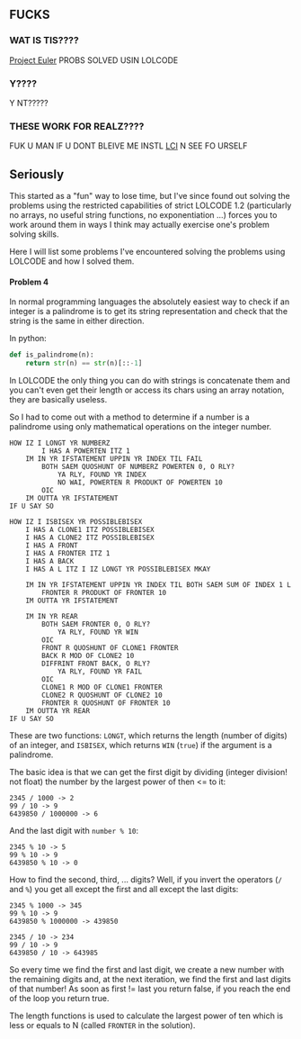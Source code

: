 ## FUCKS

### WAT IS TIS????
[Project Euler](https://projecteuler.net) PROBS SOLVED USIN LOLCODE

### Y????
Y NT?????

### THESE WORK FOR REALZ????
FUK U MAN IF U DONT BLEIVE ME INSTL [LCI](https://github.com/justinmeza/lci) N
SEE FO URSELF

## Seriously
This started as a "fun" way to lose time, but I've since found out
solving the problems using the restricted capabilities of strict LOLCODE 1.2
(particularly no arrays, no useful string functions, no exponentiation ...)
forces you to work around them in ways I think may actually exercise
one's problem solving skills.

Here I will list some problems I've encountered solving the problems using
LOLCODE and how I solved them.

#### Problem 4
In normal programming languages the absolutely easiest way to check if an
integer is a palindrome is to get its string representation and check that the
string is the same in either direction.

In python:

```python
def is_palindrome(n):
    return str(n) == str(n)[::-1]
```

In LOLCODE the only thing you can do with strings is concatenate them and you
can't even get their length or access its chars using an array notation,
they are basically useless.

So I had to come out with a method to determine if a number is a palindrome
using only mathematical operations on the integer number.

```lolcode
HOW IZ I LONGT YR NUMBERZ
        I HAS A POWERTEN ITZ 1
    IM IN YR IFSTATEMENT UPPIN YR INDEX TIL FAIL
        BOTH SAEM QUOSHUNT OF NUMBERZ POWERTEN 0, O RLY?
            YA RLY, FOUND YR INDEX
            NO WAI, POWERTEN R PRODUKT OF POWERTEN 10
        OIC
    IM OUTTA YR IFSTATEMENT
IF U SAY SO

HOW IZ I ISBISEX YR POSSIBLEBISEX
    I HAS A CLONE1 ITZ POSSIBLEBISEX
    I HAS A CLONE2 ITZ POSSIBLEBISEX
    I HAS A FRONT
    I HAS A FRONTER ITZ 1
    I HAS A BACK
    I HAS A L ITZ I IZ LONGT YR POSSIBLEBISEX MKAY

    IM IN YR IFSTATEMENT UPPIN YR INDEX TIL BOTH SAEM SUM OF INDEX 1 L
        FRONTER R PRODUKT OF FRONTER 10
    IM OUTTA YR IFSTATEMENT

    IM IN YR REAR
        BOTH SAEM FRONTER 0, O RLY?
            YA RLY, FOUND YR WIN
        OIC
        FRONT R QUOSHUNT OF CLONE1 FRONTER
        BACK R MOD OF CLONE2 10
        DIFFRINT FRONT BACK, O RLY?
            YA RLY, FOUND YR FAIL
        OIC
        CLONE1 R MOD OF CLONE1 FRONTER
        CLONE2 R QUOSHUNT OF CLONE2 10
        FRONTER R QUOSHUNT OF FRONTER 10
    IM OUTTA YR REAR
IF U SAY SO
```

These are two functions: `LONGT`, which returns the length (number of digits)
of an integer, and `ISBISEX`, which returns `WIN` (`true`) if the argument
is a palindrome.

The basic idea is that we can get the first digit by dividing
(integer division! not float) the number by the largest power of then <= to it:

```
2345 / 1000 -> 2
99 / 10 -> 9
6439850 / 1000000 -> 6
```

And the last digit with `number % 10`:

```
2345 % 10 -> 5
99 % 10 -> 9
6439850 % 10 -> 0
```

How to find the second, third, ... digits?
Well, if you invert the operators (`/` and `%`)
you get all except the first and all except the last digits:

```
2345 % 1000 -> 345
99 % 10 -> 9
6439850 % 1000000 -> 439850

2345 / 10 -> 234
99 / 10 -> 9
6439850 / 10 -> 643985
```

So every time we find the first and last digit, we create a new number with
the remaining digits and, at the next iteration, we find the first and
last digits of that number! As soon as first != last you return false,
if you reach the end of the loop you return true.

The length functions is used to calculate the largest power of ten which is less
or equals to N (called `FRONTER` in the solution).
